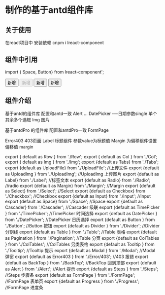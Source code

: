 # 制作的基于antd组件库
## 关于使用
在react项目中 安装依赖
cnpm i lreact-component
<!-- npm install lreact-component -->
<!-- npm install -->
<!-- yarn -->

## 组件中引用
import { Space, Button} from lreact-component';


<Space>
    <Button type="primary">新增</Button>
    <Button type="primary" disabled>新增</Button>
    <Button type="link" >新增</Button>
    <Button type="link" style={{fontSize:'20px'}}>新增</Button>
</Space>

## 组件介绍
基于antd的组件库  配置和antd一致
Alert
...
DatePicker   ---日期参数single 单个   其余多个选框 
Img   图片


基于antdPro 的组件库  配置和antdPro一致
FormPage


Error403   403页面
Label     标题组件 参数value为标题值
Margin   为偏移组件设置偏移值 margin



export { default as Row } from './Row';
export { default as Col } from './Col';
export { default as Img } from './Img';
export {default as Tabs} from './Tabs';
export {default as UploadFile} from './UploadFile'; //上传文件
export {default as UploadImg } from './UploadImg'; //UploadImg   上传图片
export {default as Label} from './Label'; //标签文本
export {default as Radio} from './Radio'; //radio
export {default as Margin} from './Margin'; //Margin
export {default as Select} from './Select'; //Select
export {default as Checkbox} from './Checkbox'; //Checkbox
export {default as Input} from './Input'; //Input
export {default as Space} from './Space'; //Space
export {default as Cascader} from './Cascader'; //Cascader   级联
export {default as TimePicker } from './TimePicker'; //TimePicker  时间选择
export {default as DatePicker } from './DatePicker'; //DatePicker   日历选择
export {default as Button } from './Button'; //Button   按钮
export {default as Divider } from './Divider'; //Divider   分割线
export {default as Table } from './Table'; //Table   表格
export {default as Pagination } from './Pagination'; //Table   分页
export {default as ColTables } from './ColTables'; //ColTables   另类表格
export {default as Tooltip } from './Tooltip'; //Tooltip   提示
export {default as Modal } from './Modal'; //Modal   弹窗
export {default as Error403 } from './Error/403'; //403   报错
export {default as BackTop } from './BackTop'; //BackTop    回到顶部
export {default as Alert } from './Alert'; //Alert    提示
export {default as Steps } from './Steps'; //Steps    步骤条
export {default as FormPage } from './FormPage'; //FormPage    表单页
export {default as Progress } from './Progress'; //FormPage    进度条

